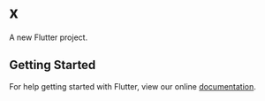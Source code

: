# x

A new Flutter project.

## Getting Started

For help getting started with Flutter, view our online
[documentation](https://flutter.io/).
